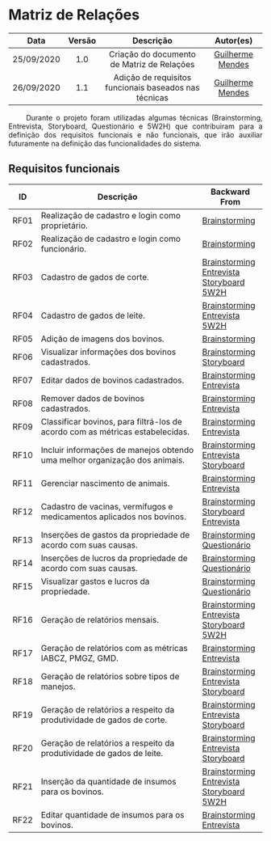 # Matriz de Relações

|    Data    | Versão |         Descrição         |           Autor(es)           |
| :--------: | :----: | :-----------------------: | :---------------------------: |
| 25/09/2020 |  1.0   | Criação do documento de Matriz de Relações|[Guilherme Mendes](https://github.com/guilherme-mendes) |
| 26/09/2020 |  1.1   | Adição de requisitos funcionais baseados nas técnicas|[Guilherme Mendes](https://github.com/guilherme-mendes) |

<p align="justify"> &emsp;&emsp; Durante o projeto foram utilizadas algumas técnicas (Brainstorming, Entrevista, Storyboard, Questionário e 5W2H) que contribuiram para a definição dos requisitos funcionais e não funcionais, que irão auxiliar futuramente na definição das funcionalidades do sistema.   </p>

## Requisitos funcionais
| ID   | Descrição                                                    | Backward From                                              |
| ---- | ------------------------------------------------------------ | ---------------------------------------------------------- |
| RF01 | Realização de cadastro e login como proprietário.            | [Brainstorming](docs/Product/DesignSprint/Brainstorming)                                              |
| RF02 | Realização de cadastro e login como funcionário.             | [Brainstorming](docs/Product/DesignSprint/Brainstorming)                                              |
| RF03 | Cadastro de gados de corte.                                  | [Brainstorming](docs/Product/DesignSprint/Brainstorming) <br />[Entrevista](/docs/Project/Interview) <br />[Storyboard](docs/Product/DesignSprint/StoryBoard) <br />[5W2H](/docs/Product/5W2H) |
| RF04 | Cadastro de gados de leite.                                  | [Brainstorming](docs/Product/DesignSprint/Brainstorming) <br />[Entrevista](/docs/Project/Interview) <br />[5W2H](/docs/Product/5W2H)                  |
| RF05 | Adição de imagens dos bovinos.                               | [Brainstorming](docs/Product/DesignSprint/Brainstorming)                                              |
| RF06 | Visualizar informações dos bovinos cadastrados.              | [Brainstorming](docs/Product/DesignSprint/Brainstorming) <br />[Storyboard](docs/Product/DesignSprint/StoryBoard)                             |
| RF07 | Editar dados de bovinos cadastrados.                         | [Brainstorming](docs/Product/DesignSprint/Brainstorming) <br />[Entrevista](/docs/Project/Interview)                             |
| RF08 | Remover dados de bovinos cadastrados.                        | [Brainstorming](docs/Product/DesignSprint/Brainstorming) <br />[Entrevista](/docs/Project/Interview)                             |
| RF09 | Classificar bovinos, para filtrá-los de acordo com as métricas estabelecidas. | [Brainstorming](docs/Product/DesignSprint/Brainstorming) <br />[Entrevista](/docs/Project/Interview)                             |
| RF10 | Incluir informações de manejos obtendo uma melhor organização dos animais. | [Brainstorming](docs/Product/DesignSprint/Brainstorming) <br />[Entrevista](/docs/Project/Interview) <br />[Storyboard](docs/Product/DesignSprint/StoryBoard)            |
| RF11 | Gerenciar nascimento de animais.                             | [Brainstorming](docs/Product/DesignSprint/Brainstorming) <br />[Entrevista](/docs/Project/Interview)                             |
| RF12 | Cadastro de vacinas, vermífugos e medicamentos aplicados nos bovinos. | [Brainstorming](docs/Product/DesignSprint/Brainstorming) <br />[Storyboard](docs/Product/DesignSprint/StoryBoard) <br />[Entrevista](/docs/Project/Interview)            |
| RF13 | Inserções de gastos da propriedade de acordo com suas causas. | [Brainstorming](docs/Product/DesignSprint/Brainstorming) <br />[Questionário](docs/Product/Questionary)                           |
| RF14 | Inserções de lucros da propriedade de acordo com suas causas. | [Brainstorming](docs/Product/DesignSprint/Brainstorming) <br />[Questionário](docs/Product/Questionary)                           |
| RF15 | Visualizar gastos e lucros da propriedade.                   | [Brainstorming](docs/Product/DesignSprint/Brainstorming) <br />[Questionário](docs/Product/Questionary)                           |
| RF16 | Geração de relatórios mensais.                               | [Brainstorming](docs/Product/DesignSprint/Brainstorming) <br />[Entrevista](/docs/Project/Interview) <br />[Storyboard](docs/Product/DesignSprint/StoryBoard) <br />[5W2H](/docs/Product/5W2H) |
| RF17 | Geração de relatórios com as métricas IABCZ, PMGZ, GMD.      | [Brainstorming](docs/Product/DesignSprint/Brainstorming) <br />[Entrevista](/docs/Project/Interview)                             |
| RF18 | Geração de relatórios sobre tipos de manejos.                | [Brainstorming](docs/Product/DesignSprint/Brainstorming) <br />[Entrevista](/docs/Project/Interview) <br />[Storyboard](docs/Product/DesignSprint/StoryBoard)            |
| RF19 | Geração de relatórios a respeito da produtividade de gados de corte. | [Brainstorming](docs/Product/DesignSprint/Brainstorming) <br />[Entrevista](/docs/Project/Interview) <br />[Storyboard](docs/Product/DesignSprint/StoryBoard)            |
| RF20 | Geração de relatórios a respeito da produtividade de gados de leite. | [Brainstorming](docs/Product/DesignSprint/Brainstorming) <br />[Entrevista](/docs/Project/Interview) <br />[Storyboard](docs/Product/DesignSprint/StoryBoard)            |
| RF21 | Inserção da quantidade de insumos para os bovinos.           | [Brainstorming](docs/Product/DesignSprint/Brainstorming) <br />[Entrevista](/docs/Project/Interview) <br />[Storyboard](docs/Product/DesignSprint/StoryBoard) <br />[5W2H](/docs/Product/5W2H) |
| RF22 | Editar quantidade de insumos para os bovinos.                | [Brainstorming](docs/Product/DesignSprint/Brainstorming) <br />[Entrevista](/docs/Project/Interview)                             |

